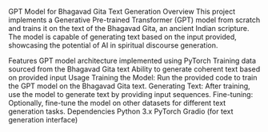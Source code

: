 GPT Model for Bhagavad Gita Text Generation
Overview
This project implements a Generative Pre-trained Transformer (GPT) model from scratch and trains it on the text of the Bhagavad Gita, an ancient Indian scripture. The model is capable of generating text based on the input provided, showcasing the potential of AI in spiritual discourse generation.

Features
GPT model architecture implemented using PyTorch
Training data sourced from the Bhagavad Gita text
Ability to generate coherent text based on provided input
Usage
Training the Model: Run the provided code to train the GPT model on the Bhagavad Gita text.
Generating Text: After training, use the model to generate text by providing input sequences.
Fine-tuning: Optionally, fine-tune the model on other datasets for different text generation tasks.
Dependencies
Python 3.x
PyTorch
Gradio (for text generation interface)

